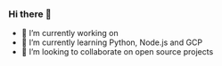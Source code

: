 ### Hi there 👋

- 🔭 I’m currently working on 
- 🌱 I’m currently learning Python, Node.js and GCP
- 👯 I’m looking to collaborate on open source projects
